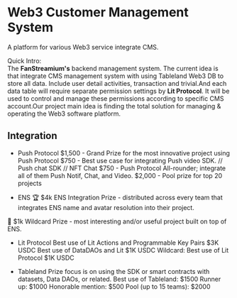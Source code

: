 # Web3 Customer Management System

A platform for various Web3 service integrate CMS.

Quick Intro:  
The **FanStreamium's** backend management system.
The current idea is that integrate CMS management system with using Tableland Web3 DB to store all data. Include user detail activities, transaction and trivial.And each data table will require separate permission settings by **Lit Protocol**. It will be used to control and manage these permissions according to specific CMS account.Our project main idea is finding the total solution for managing & operating the Web3 software platform.

## Integration

- Push Protocol
  $1,500 - Grand Prize for the most innovative project using Push Protocol
  $750 - Best use case for integrating Push video SDK. // Push chat SDK // NFT Chat
  $750 - Push Protocol All-rounder; integrate all of them Push Notif, Chat, and Video.
  $2,000 - Pool prize for top 20 projects

- ENS
  🏆 $4k ENS Integration Prize - distributed across every team that integrates ENS name and avatar resolution into their project.

🏅 $1k Wildcard Prize - most interesting and/or useful project built on top of ENS.

- Lit Protocol
  Best use of Lit Actions and Programmable Key Pairs $3K USDC
  Best use of DataDAOs and Lit $1K USDC
  Wildcard: Best use of Lit Protocol $1K USDC

- Tableland
  Prize focus is on using the SDK or smart contracts with datasets, Data DAOs, or related.
  Best use of Tableland: $1500
  Runner up: $1000
  Honorable mention: $500
  Pool (up to 15 teams): $2000
